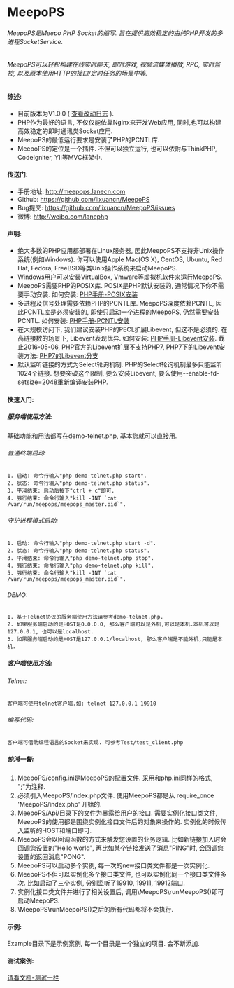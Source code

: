 # MeepoPS
###### MeepoPS是Meepo PHP Socket的缩写. 旨在提供高效稳定的由纯PHP开发的多进程SocketService.
###### MeepoPS可以轻松构建在线实时聊天, 即时游戏, 视频流媒体播放, RPC, 实时监控, 以及原本使用HTTP的接口/定时任务的场景中等.

#### 综述:
- 目前版本为V1.0.0 ( [查看改动日志](http://meepops.lanecn.com/doc/main/1-summary/7-update-log.html) ).
- PHP作为最好的语言, 不仅仅能依靠Nginx来开发Web应用, 同时,也可以构建高效稳定的即时通讯类Socket应用.
- MeepoPS的最低运行要求是安装了PHP的PCNTL库.
- MeepoPS的定位是一个插件. 不但可以独立运行, 也可以依附与ThinkPHP, CodeIgniter, YII等MVC框架中.

#### 传送门:
- 手册地址: http://meepops.lanecn.com
- Github: https://github.com/lixuancn/MeepoPS
- Bug提交: https://github.com/lixuancn/MeepoPS/issues
- 微博: http://weibo.com/lanephp

#### 声明:
- 绝大多数的PHP应用都部署在Linux服务器, 因此MeepoPS不支持非Unix操作系统(例如Windows). 你可以使用Apple Mac(OS X), CentOS, Ubuntu, Red Hat, Fedora, FreeBSD等类Unix操作系统来启动MeepoPS.
- Windows用户可以安装VirtualBox, Vmware等虚拟机软件来运行MeepoPS.
- MeepoPS需要PHP的POSIX库. POSIX是PHP默认安装的, 通常情况下你不需要手动安装. 如何安装: [PHP手册-POSIX安装](http://php.net/manual/zh/posix.installation.php)
- 多进程及信号处理需要依赖PHP的PCNTL库. MeepoPS深度依赖PCNTL, 因此PCNTL库是必须安装的, 即使只启动一个进程的MeepoPS, 仍然需要安装PCNTL. 如何安装: [PHP手册-PCNTL安装](http://php.net/manual/zh/pcntl.installation.php)
- 在大规模访问下, 我们建议安装PHP的PECL扩展Libevent, 但这不是必须的. 在高链接数的场景下, Libevent表现优异. 如何安装: [PHP手册-Libevent安装](http://php.net/manual/zh/libevent.installation.php). 截止2016-05-06, PHP官方的Libevent扩展不支持PHP7, PHP7下的Libevent安装方法: [PHP7的Libevent分支](https://github.com/expressif/pecl-event-libevent)
- 默认监听链接的方式为Select轮询机制. PHP的Select轮询机制最多只能监听1024个链接. 想要突破这个限制, 要么安装Libevent, 要么使用--enable-fd-setsize=2048重新编译安装PHP.

#### 快速入门:

##### 服务端使用方法:
基础功能和用法都写在demo-telnet.php, 基本您就可以直接用. 

###### 普通终端启动:
    1. 启动: 命令行输入"php demo-telnet.php start".
    2. 状态: 命令行输入"php demo-telnet.php status".
    3. 平滑结束: 启动后按下"ctrl + c"即可.
    4. 强行结束: 命令行输入"kill -INT `cat /var/run/meepops/meepops_master.pid`".

###### 守护进程模式启动:
    1. 启动: 命令行输入"php demo-telnet.php start -d".
    2. 状态: 命令行输入"php demo-telnet.php status".
    3. 平滑结束: 命令行输入"php demo-telnet.php stop".
    4. 强行结束: 命令行输入"php demo-telnet.php kill".
    5. 强行结束: 命令行输入"kill -INT `cat /var/run/meepops/meepops_master.pid`".

###### DEMO:
    1. 基于Telnet协议的服务端使用方法请参考demo-telnet.php.
    2. 如果服务端启动的是HOST是0.0.0.0, 那么客户端可以是外机,可以是本机.本机可以是127.0.0.1, 也可以是localhost.
    3. 如果服务端启动的是HOST是127.0.0.1/localhost, 那么客户端是不能外机,只能是本机.

##### 客户端使用方法:

###### Telnet:
    客户端可使用telnet客户端.如: telnet 127.0.0.1 19910

###### 编写代码:
    客户端可借助编程语言的Socket来实现. 可参考Test/test_client.php

##### 惊鸿一瞥:
  1. MeepoPS/config.ini是MeepoPS的配置文件. 采用和php.ini同样的格式, ";"为注释.
  2. 必须引入MeepoPS/index.php文件. 使用MeepoPS都是从 require_once 'MeepoPS/index.php' 开始的.
  3. MeepoPS/Api/目录下的文件为暴露给用户的接口. 需要实例化接口类文件, MeepoPS的使用都是围绕实例化接口文件后的对象来操作的. 实例化的时候传入监听的HOST和端口即可.
  4. MeepoPS会以回调函数的方式来触发您设置的业务逻辑. 比如新链接加入时会回调您设置的"Hello world", 再比如某个链接发送了消息"PING"时, 会回调您设置的返回消息"PONG".
  5. MeepoPS可以启动多个实例, 每一次的new接口类文件都是一次实例化.
  7. MeepoPS不但可以实例化多个接口类文件, 也可以实例化同一个接口类文件多次. 比如启动了三个实例, 分别监听了19910, 19911, 19912端口.
  6. 实例化接口类文件并进行了相关设置后, 调用\MeepoPS\runMeepoPS()即可启动MeepoPS.
  7. \MeepoPS\runMeepoPS()之后的所有代码都将不会执行.

#### 示例:
Example目录下是示例案例, 每一个目录是一个独立的项目. 会不断添加.

#### 测试案例:
[请看文档-测试一栏](http://meepops.lanecn.com/doc/main/8-test/1-event-and-child-proccess.html)